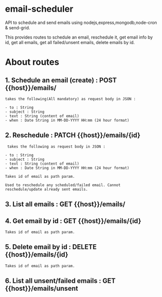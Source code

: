 # email-scheduler
API to schedule and send emails using nodejs,express,mongodb,node-cron & send-grid.

This provides routes to schedule an email, reschedule it, get email info by id, get all emails, get all failed/unsent emails, delete emails by id.

# About routes

## 1. Schedule an email (create) : POST {{host}}/emails/
 
    takes the following(All mandatory) as request body in JSON :
    
    - to : String
    - subject : String
    - text : String (content of email)
    - when : Date String in MM-DD-YYYY HH:mm (24 hour format)
    
## 2. Reschedule : PATCH {{host}}/emails/{id}

     takes the following as request body in JSON :

    - to : String
    - subject : String
    - text : String (content of email)
    - when : Date String in MM-DD-YYYY HH:mm (24 hour format)
    
    Takes id of email as path param.
    
    Used to reschedule any scheduled/failed email. Cannot reschedule/update already sent emails.
    
## 3. List all emails : GET {{host}}/emails/
    
## 4. Get email by id : GET {{host}}/emails/{id}

    Takes id of email as path param.
    
## 5.  Delete email by id : DELETE {{host}}/emails/{id}

    Takes id of email as path param.
    
## 6. List all unsent/failed emails : GET {{host}}/emails/unsent
    
